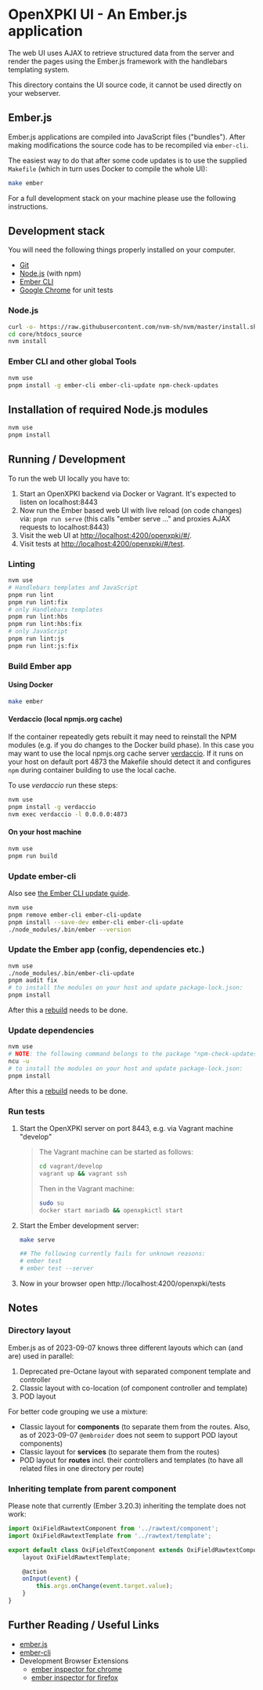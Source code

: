 # OpenXPKI UI - An Ember.js application

The web UI uses AJAX to retrieve structured data from the server and render
the pages using the Ember.js framework with the handlebars templating system.

This directory contains the UI source code, it cannot be used directly on your
webserver.

## Ember.js

Ember.js applications are compiled into JavaScript files ("bundles"). After
making modifications the source code has to be recompiled via `ember-cli`.

The easiest way to do that after some code updates is to use the supplied
`Makefile` (which in turn uses Docker to compile the whole UI):

```bash
make ember
```

For a full development stack on your machine please use the following
instructions.

## Development stack

You will need the following things properly installed on your computer.

* [Git](https://git-scm.com/)
* [Node.js](https://nodejs.org/) (with npm)
* [Ember CLI](https://cli.emberjs.com/release/)
* [Google Chrome](https://google.com/chrome/) for unit tests

### Node.js

```bash
curl -o- https://raw.githubusercontent.com/nvm-sh/nvm/master/install.sh | bash
cd core/htdocs_source
nvm install
```

### Ember CLI and other global Tools

```bash
nvm use
pnpm install -g ember-cli ember-cli-update npm-check-updates
```

## Installation of required Node.js modules

```bash
nvm use
pnpm install
```

## Running / Development

To run the web UI locally you have to:

1. Start an OpenXPKI backend via Docker or Vagrant. It's expected to listen on localhost:8443
2. Now run the Ember based web UI with live reload (on code changes) via:
   `pnpm run serve` (this calls "ember serve ..." and proxies AJAX requests to localhost:8443)
3. Visit the web UI at [http://localhost:4200/openxpki/#/](http://localhost:4200/openxpki/#/).
4. Visit tests at [http://localhost:4200/openxpki/#/test](http://localhost:4200/openxpki/#/test).

### Linting

```bash
nvm use
# Handlebars templates and JavaScript
pnpm run lint
pnpm run lint:fix
# only Handlebars templates
pnpm run lint:hbs
pnpm run lint:hbs:fix
# only JavaScript
pnpm run lint:js
pnpm run lint:js:fix
```

### Build Ember app

####  Using Docker

```bash
make ember
```

#### Verdaccio (local npmjs.org cache)

If the container repeatedly gets rebuilt it may need to reinstall the NPM modules (e.g. if you do changes to the Docker build phase). In this case you may want to use the local npmjs.org cache server [verdaccio](https://verdaccio.org/). If it runs on your host on default port 4873 the Makefile should detect it and configures `npm` during container building to use the local cache.

To use _verdaccio_ run these steps:

```bash
nvm use
pnpm install -g verdaccio
nvm exec verdaccio -l 0.0.0.0:4873
```

#### On your host machine

```bash
nvm use
pnpm run build
```

### Update ember-cli

Also see [the Ember CLI update guide](https://cli.emberjs.com/release/basic-use/upgrading/).

```bash
nvm use
pnpm remove ember-cli ember-cli-update
pnpm install --save-dev ember-cli ember-cli-update
./node_modules/.bin/ember --version
```

### Update the Ember app (config, dependencies etc.)

```bash
nvm use
./node_modules/.bin/ember-cli-update
pnpm audit fix
# to install the modules on your host and update package-lock.json:
pnpm install
```

After this a [rebuild](#build-production) needs to be done.

### Update dependencies

```bash
nvm use
# NOTE: the following command belongs to the package "npm-check-updates", not "ncu"!
ncu -u
# to install the modules on your host and update package-lock.json:
pnpm install
```

After this a [rebuild](#build-production) needs to be done.

### Run tests

1. Start the OpenXPKI server on port 8443, e.g. via Vagrant machine "develop"

   > The Vagrant machine can be started as follows:
   >
   > ```bash
   > cd vagrant/develop
   > vagrant up && vagrant ssh
   > ```
   > Then in the Vagrant machine:
   > ```bash
   > sudo su
   > docker start mariadb && openxpkictl start
   > ```

2. Start the Ember development server:

   ```bash
   make serve

   ## The following currently fails for unknown reasons:
   # ember test
   # ember test --server
   ```

3. Now in your browser open http://localhost:4200/openxpki/tests

## Notes

### Directory layout

Ember.js as of 2023-09-07 knows three different layouts which can (and are) used
in parallel:

1. Deprecated pre-Octane layout with separated component template and controller
2. Classic layout with co-location (of component controller and template)
3. POD layout

For better code grouping we use a mixture:

* Classic layout for **components** (to separate them from the routes. Also, as of 2023-09-07 `@embroider` does not seem to support POD layout components)
* Classic layout for **services** (to separate them from the routes)
* POD layout for **routes** incl. their controllers and templates (to have all related files in one directory per route)

### Inheriting template from parent component

Please note that currently (Ember 3.20.3) inheriting the template does not work:

```javascript
import OxiFieldRawtextComponent from '../rawtext/component';
import OxiFieldRawtextTemplate from '../rawtext/template';

export default class OxiFieldTextComponent extends OxiFieldRawtextComponent {
    layout OxiFieldRawtextTemplate;

    @action
    onInput(event) {
        this.args.onChange(event.target.value);
    }
}
```

## Further Reading / Useful Links

* [ember.js](https://emberjs.com/)
* [ember-cli](https://cli.emberjs.com/release/)
* Development Browser Extensions
  * [ember inspector for chrome](https://chrome.google.com/webstore/detail/ember-inspector/bmdblncegkenkacieihfhpjfppoconhi)
  * [ember inspector for firefox](https://addons.mozilla.org/en-US/firefox/addon/ember-inspector/)
